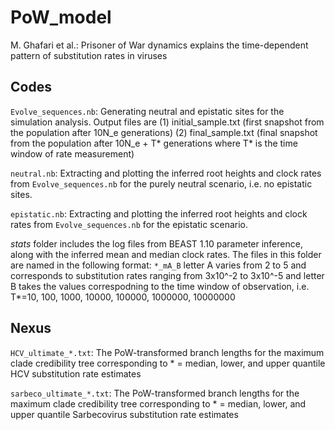 # PoW_model

M. Ghafari et al.: Prisoner of War dynamics explains the time-dependent pattern of substitution rates in viruses


## Codes

`Evolve_sequences.nb`: Generating neutral and epistatic sites for the simulation analysis. 
Output files are (1) initial_sample.txt (first snapshot from the population after 10N_e generations) (2) final_sample.txt (final snapshot from the population after 10N_e + T* generations where T* is the time window of rate measurement)

`neutral.nb`: Extracting and plotting the inferred root heights and clock rates from `Evolve_sequences.nb` for the purely neutral scenario, i.e. no epistatic sites. 

`epistatic.nb`: Extracting and plotting the inferred root heights and clock rates from `Evolve_sequences.nb` for the epistatic scenario.

*stats* folder includes the log files from BEAST 1.10 parameter inference, along with the inferred mean and median clock rates.
The files in this folder are named in the following format: `*_mA_B` letter A varies from 2 to 5 and corresponds to substitution rates ranging from 3x10^-2 to 3x10^-5 and letter B takes the values correspodning to the time window of observation, i.e. T*=10, 100, 1000, 10000, 100000, 1000000, 10000000

## Nexus

`HCV_ultimate_*.txt`: The PoW-transformed branch lengths for the maximum clade credibility tree corresponding to * = median, lower, and upper quantile HCV substitution rate estimates

`sarbeco_ultimate_*.txt`: The PoW-transformed branch lengths for the maximum clade credibility tree corresponding to * = median, lower, and upper quantile Sarbecovirus substitution rate estimates